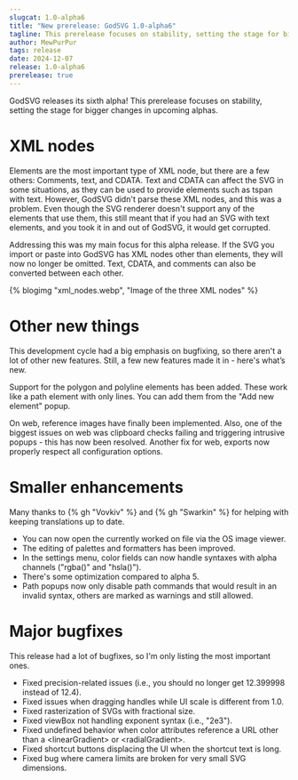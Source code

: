 ```yaml
---
slugcat: 1.0-alpha6
title: "New prerelease: GodSVG 1.0-alpha6"
tagline: This prerelease focuses on stability, setting the stage for bigger changes in upcoming alphas.
author: MewPurPur
tags: release
date: 2024-12-07
release: 1.0-alpha6
prerelease: true
---
```


GodSVG releases its sixth alpha! This prerelease focuses on stability, setting the stage for bigger changes in upcoming alphas.

# XML nodes

Elements are the most important type of XML node, but there are a few others: Comments, text, and CDATA. Text and CDATA can affect the SVG in some situations, as they can be used to provide elements such as tspan with text. However, GodSVG didn't parse these XML nodes, and this was a problem. Even though the SVG renderer doesn't support any of the elements that use them, this still meant that if you had an SVG with text elements, and you took it in and out of GodSVG, it would get corrupted.

Addressing this was my main focus for this alpha release. If the SVG you import or paste into GodSVG has XML nodes other than elements, they will now no longer be omitted. Text, CDATA, and comments can also be converted between each other.

{% blogimg "xml_nodes.webp", "Image of the three XML nodes" %}

# Other new things

This development cycle had a big emphasis on bugfixing, so there aren't a lot of other new features. Still, a few new features made it in - here's what’s new.

Support for the polygon and polyline elements has been added. These work like a path element with only lines. You can add them from the "Add new element" popup.

On web, reference images have finally been implemented. Also, one of the biggest issues on web was clipboard checks failing and triggering intrusive popups - this has now been resolved. Another fix for web, exports now properly respect all configuration options.

# Smaller enhancements

Many thanks to {% gh "Vovkiv" %} and {% gh "Swarkin" %} for helping with keeping translations up to date.

- You can now open the currently worked on file via the OS image viewer.
- The editing of palettes and formatters has been improved.
- In the settings menu, color fields can now handle syntaxes with alpha channels ("rgba()" and "hsla()").
- There's some optimization compared to alpha 5.
- Path popups now only disable path commands that would result in an invalid syntax, others are marked as warnings and still allowed.

# Major bugfixes

This release had a lot of bugfixes, so I'm only listing the most important ones.

- Fixed precision-related issues (i.e., you should no longer get 12.399998 instead of 12.4).
- Fixed issues when dragging handles while UI scale is different from 1.0.
- Fixed rasterization of SVGs with fractional size.
- Fixed viewBox not handling exponent syntax (i.e., "2e3").
- Fixed undefined behavior when color attributes reference a URL other than a &lt;linearGradient&gt; or &lt;radialGradient&gt;.
- Fixed shortcut buttons displacing the UI when the shortcut text is long.
- Fixed bug where camera limits are broken for very small SVG dimensions.